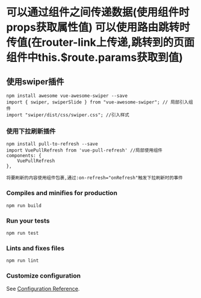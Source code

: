 # 可以通过组件之间传递数据(使用组件时props获取属性值)  可以使用路由跳转时传值(在router-link上传递,跳转到的页面组件中this.$route.params获取到值)

## 使用swiper插件
```
npm install awesome vue-awesome-swiper --save
import { swiper, swiperSlide } from "vue-awesome-swiper"; // 局部引入组件
import "swiper/dist/css/swiper.css"; //引入样式

```

### 使用下拉刷新插件
```
npm install pull-to-refresh --save
import VuePullRefresh from 'vue-pull-refresh' //局部使用组件
components: {
    VuePullRefresh
},

将要刷新的内容使用组件包裹,通过:on-refresh="onRefresh"触发下拉刷新时的事件
```

### Compiles and minifies for production
```
npm run build
```

### Run your tests
```
npm run test
```

### Lints and fixes files
```
npm run lint
```

### Customize configuration
See [Configuration Reference](https://cli.vuejs.org/config/).
